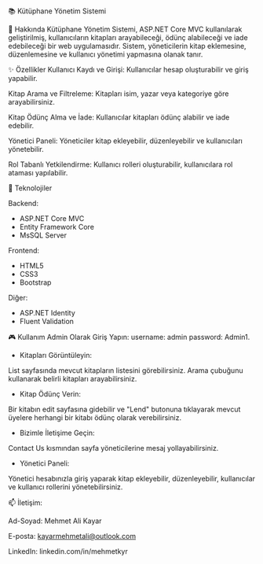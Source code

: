 📚 Kütüphane Yönetim Sistemi

📝 Hakkında
Kütüphane Yönetim Sistemi, ASP.NET Core MVC kullanılarak geliştirilmiş, kullanıcıların kitapları arayabileceği, ödünç alabileceği ve iade edebileceği bir web uygulamasıdır. Sistem, yöneticilerin kitap eklemesine, düzenlemesine ve kullanıcı yönetimi yapmasına olanak tanır.

✨ Özellikler
Kullanıcı Kaydı ve Girişi: Kullanıcılar hesap oluşturabilir ve giriş yapabilir.

Kitap Arama ve Filtreleme: Kitapları isim, yazar veya kategoriye göre arayabilirsiniz.

Kitap Ödünç Alma ve İade: Kullanıcılar kitapları ödünç alabilir ve iade edebilir.

Yönetici Paneli: Yöneticiler kitap ekleyebilir, düzenleyebilir ve kullanıcıları yönetebilir.

Rol Tabanlı Yetkilendirme: Kullanıcı rolleri oluşturabilir, kullanıcılara rol ataması yapılabilir.

🚀 Teknolojiler

Backend:
- ASP.NET Core MVC
- Entity Framework Core
- MsSQL Server

Frontend:
- HTML5
- CSS3
- Bootstrap

Diğer:
- ASP.NET Identity
- Fluent Validation

🎮 Kullanım
Admin Olarak Giriş Yapın:
username: admin
password: Admin1.

- Kitapları Görüntüleyin:

List sayfasında mevcut kitapların listesini görebilirsiniz.
Arama çubuğunu kullanarak belirli kitapları arayabilirsiniz.

- Kitap Ödünç Verin:

Bir kitabın edit sayfasına gidebilir ve "Lend" butonuna tıklayarak mevcut üyelere herhangi bir kitabı ödünç olarak verebilirsiniz.

- Bizimle İletişime Geçin:

Contact Us kısmından sayfa yöneticilerine mesaj yollayabilirsiniz.

- Yönetici Paneli:

Yönetici hesabınızla giriş yaparak kitap ekleyebilir, düzenleyebilir, kullanıcılar ve kullanıcı rollerini yönetebilirsiniz.

📫 İletişim:

Ad-Soyad: Mehmet Ali Kayar

E-posta: kayarmehmetali@outlook.com

LinkedIn: linkedin.com/in/mehmetkyr
